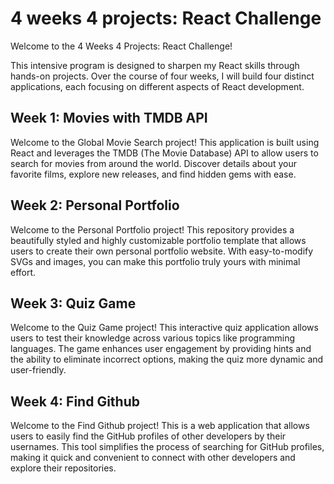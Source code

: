 # 4 weeks 4 projects: React Challenge

Welcome to the 4 Weeks 4 Projects: React Challenge! 

This intensive program is designed to sharpen my React skills through hands-on projects. Over the course of four weeks, I will build four distinct applications, each focusing on different aspects of React development.

## Week 1: Movies with TMDB API

Welcome to the Global Movie Search project! This application is built using React and leverages the TMDB (The Movie Database) API to allow users to search for movies from around the world. Discover details about your favorite films, explore new releases, and find hidden gems with ease.

## Week 2: Personal Portfolio

Welcome to the Personal Portfolio project! This repository provides a beautifully styled and highly customizable portfolio template that allows users to create their own personal portfolio website. 
With easy-to-modify SVGs and images, you can make this portfolio truly yours with minimal effort.

## Week 3: Quiz Game

Welcome to the Quiz Game project! This interactive quiz application allows users to test their knowledge across various topics like programming languages. The game enhances user engagement by providing hints and the ability to eliminate incorrect options, making the quiz more dynamic and user-friendly.

## Week 4: Find Github

Welcome to the Find Github project! This is a web application that allows users to easily find the GitHub profiles of other developers by their usernames. This tool simplifies the process of searching for GitHub profiles, making it quick and convenient to connect with other developers and explore their repositories.